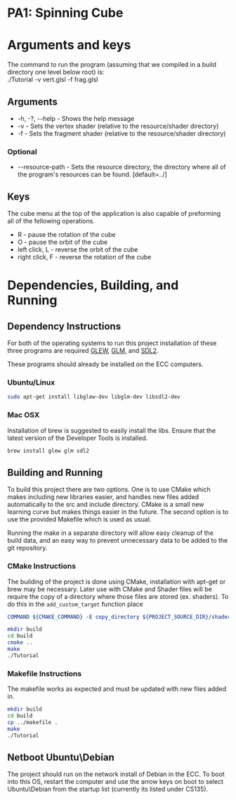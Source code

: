 # PA1: Spinning Cube

# Arguments and keys

The command to run the program (assuming that we compiled in a build directory one level below root) is:  
  ./Tutorial -v vert.glsl -f frag.glsl  

## Arguments
* -h, -?, --help - Shows the help message
* -v <file> - Sets the vertex shader (relative to the resource/shader directory)
* -f <file> - Sets the fragment shader (relative to the resource/shader directory)
### Optional
* --resource-path <path> - Sets the resource directory, the directory where all of the program's resources can be found. [default=../]


## Keys
The cube menu at the top of the application is also capable of preforming all of the fellowing operations.  

* R - pause the rotation of the cube
* O - pause the orbit of the cube
* left click, L - reverse the orbit of the cube
* right click, F - reverse the rotation of the cube


# Dependencies, Building, and Running

## Dependency Instructions
For both of the operating systems to run this project installation of these three programs are required [GLEW](http://glew.sourceforge.net/), [GLM](http://glm.g-truc.net/0.9.7/index.html), and [SDL2](https://wiki.libsdl.org/Tutorials).

These programs should already be installed on the ECC computers.

### Ubuntu/Linux
```bash
sudo apt-get install libglew-dev libglm-dev libsdl2-dev
```

### Mac OSX
Installation of brew is suggested to easily install the libs. Ensure that the latest version of the Developer Tools is installed.
```bash
brew install glew glm sdl2
```

## Building and Running
To build this project there are two options. One is to use CMake which makes including new libraries easier, and handles new files added automatically to the src and include directory. CMake is a small new learning curve but makes things easier in the future.
The second option is to use the provided Makefile which is used as usual.

Running the make in a separate directory will allow easy cleanup of the build data, and an easy way to prevent unnecessary data to be added to the git repository.  

### CMake Instructions
The building of the project is done using CMake, installation with apt-get or brew may be necessary. Later use with CMake and Shader files will be require the copy of a directory where those files are stored (ex. shaders). To do this in the ```add_custom_target``` function place
```cmake
COMMAND ${CMAKE_COMMAND} -E copy_directory ${PROJECT_SOURCE_DIR}/shaders/ ${CMAKE_CURRENT_BINARY_DIR}/shaders
```

```bash
mkdir build
cd build
cmake ..
make
./Tutorial
```

### Makefile Instructions
The makefile works as expected and must be updated with new files added in.

```bash
mkdir build
cd build
cp ../makefile .
make
./Tutorial
```

## Netboot Ubuntu\Debian
The project should run on the network install of Debian in the ECC. To boot into this OS, restart the computer and use the arrow keys on boot to select Ubuntu\Debian from the startup list (currently its listed under CS135).
